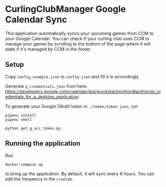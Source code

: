 # CurlingClubManager Google Calendar Sync
This application automatically syncs your upcoming games from CCM to your Google Calendar. You can check if your curling club uses CCM to manage your games by scrolling to the bottom of the page where it will state if it's managed by CCM in the footer.

## Setup

Copy `config_example.json` to `config.json` and fill it in accordingly

Generate `g_credentials.json` from here:
https://developers.google.com/calendar/api/quickstart/python#authorize_credentials_for_a_desktop_application

To generate your Google OAuth token in `./token/token.json`, run
```
pipenv install
pipenv shell

python get_g_acc_token.py
```

## Running the application
Run
```
docker-compose up
```
to bring up the application. By default, it will sync every 6 hours. You can edit the frequency in the `crontab`.
